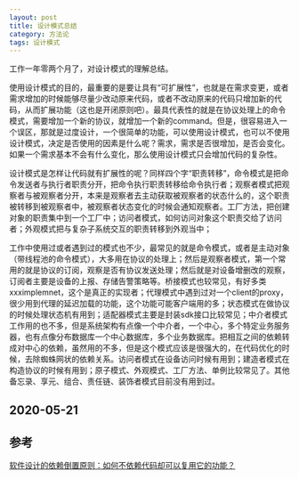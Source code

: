 ```yaml
---
layout: post
title: 设计模式总结
category: 方法论
tags: 设计模式
---
```

 
工作一年零两个月了，对设计模式的理解总结。

使用设计模式的目的，最重要的是要让具有“可扩展性”，也就是在需求变更，或者需求增加的时候能够尽量少改动原来代码，或者不改动原来的代码只增加新的代码，从而扩展功能（这也是开闭原则吧）。最具代表性的就是在协议处理上的命令模式，需要增加一个新的协议，就增加一个新的command。但是，很容易进入一个误区，那就是过度设计，一个很简单的功能，可以使用设计模式，也可以不使用设计模式，决定是否使用的因素是什么呢？需求，需求是否很增加，是否会变化。如果一个需求基本不会有什么变化，那么使用设计模式只会增加代码的复杂性。

设计模式是怎样让代码就有扩展性的呢？同样四个字“职责转移”，命令模式是把命令发送者与执行者职责分开，把命令执行职责转移给命令执行者；观察者模式把观察者与被观察者分开，本来是观察者去主动获取被观察者的状态什么的，这个职责被转移到被观察者中，被观察者状态变化的时候会通知观察者。工厂方法，把创建对象的职责集中到一个工厂中；访问者模式，如何访问对象这个职责交给了访问者；外观模式把与复杂子系统交互的职责转移到外观当中；

工作中使用过或者遇到过的模式也不少，最常见的就是命令模式，或者是主动对象（带线程池的命令模式），大多用在协议的处理上；然后是观察者模式，第一个常用的就是协议的订阅，观察是否有协议发送处理；然后就是对设备增删改的观察，订阅者主要是设备的上报、存储告警策略等。桥接模式也较常见，有好多类xxximplemnet，这个是真正的实现者；代理模式中遇到过对一个client的proxy，很少用到代理的延迟加载的功能，这个功能可能客户端用的多；状态模式在做协议的时候处理状态机有用到；适配器模式主要是封装sdk接口比较常见；中介者模式工作用的也不多，但是系统架构有点像一个中介者，一个中心，多个特定业务服务器，也有点像分布数据库一个中心数据库，多个业务数据库。把相互之间的依赖转成对中心的依赖，虽然用的不多，但是这个模式应该是很强大的，在代码优化的时候，去除蜘蛛网状的依赖关系。访问者模式在设备访问时候有用到；建造者模式在构造协议的时候有用到；原子模式、外观模式、工厂方法、单例比较常见了。其他备忘录、享元、组合、责任链、装饰者模式目前没有用到过。

## 2020-05-21

## 参考
[软件设计的依赖倒置原则：如何不依赖代码却可以复用它的功能？](https://time.geekbang.org/column/article/179282)
